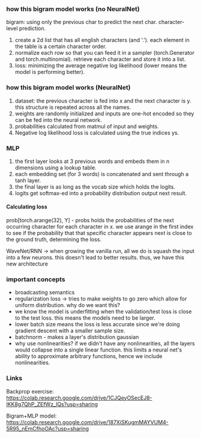 ### how this bigram model works (no NeuralNet)
bigram: using only the previous char to predict the next char. character-level prediction.
1. create a 2d list that has all english characters (and '.'). each element in the table is a certain character order.
2. normalize each row so that you can feed it in a sampler (torch.Generator and torch.multinomial). retrieve each character and store it into a list. 
3. loss: minimizing the average negative log likelihood (lower means the model is performing better).

### how this bigram model works (NeuralNet)
1. dataset: the previous character is fed into x and the next character is y. this structure is repeated across all the names.
2. weights are randomly initialized and inputs are one-hot encoded so they can be fed into the neural network.
3. probabilities calculated from matmul of input and weights.
4. Negative log likelihood loss is calculated using the true indices ys.

### MLP
1. the first layer looks at 3 previous words and embeds them in n dimensions using a lookup table.
2. each embedding set (for 3 words) is concatenated and sent through a tanh layer.
3. the final layer is as long as the vocab size which holds the logits.
4. logits get softmax-ed into a probability distribution output next result.

#### Calculating loss
prob[torch.arange(32), Y] - 
probs holds the probabilities of the next occurring character for each character in x. we use arange in the first index to see if the probability that that specific character appears next is close to the ground truth, determining the loss.

WaveNet/RNN -> when growing the vanilla run, all we do is squash the input into a few neurons. this doesn't lead to better results. thus, we have this new architecture

### important concepts
* broadcasting semantics
* regularization loss -> tries to make weights to go zero which allow for uniform distribution. why do we want this?
* we know the model is underfitting when the validation/test loss is close to the test loss. this means the models need to be larger.
* lower batch size means the loss is less accurate since we're doing gradient descent with a smaller sample size.
* batchnorm - makes a layer's distribution gaussian
* why use nonlinearities? if we didn't have any nonlinearities, all the layers would collapse into a single linear function. this limits a neural net's ability to approximate arbitrary functions, hence we include nonlinearities. 

### Links
Backprop exercise: https://colab.research.google.com/drive/1CJQeyOSecEJ8-lKK8g7QhP_ZEfWz_lQs?usp=sharing

Bigram+MLP model: https://colab.research.google.com/drive/187XiSKugmMAYVUM4-5R95_nEmCfhoOAc?usp=sharing
